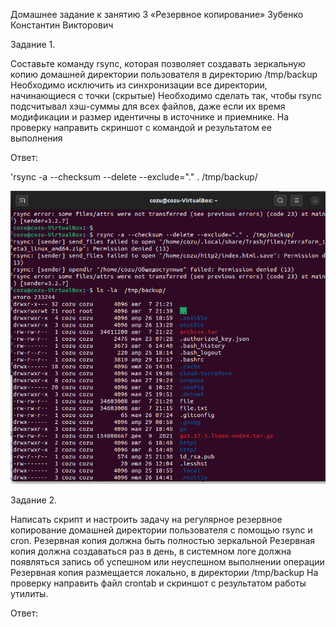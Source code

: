 Домашнее задание к занятию 3 «Резервное копирование» Зубенко Константин Викторович

Задание 1.

Составьте команду rsync, которая позволяет создавать зеркальную копию домашней директории пользователя в директорию /tmp/backup
Необходимо исключить из синхронизации все директории, начинающиеся с точки (скрытые)
Необходимо сделать так, чтобы rsync подсчитывал хэш-суммы для всех файлов, даже если их время модификации и размер идентичны в источнике и приемнике.
На проверку направить скриншот с командой и результатом ее выполнения

Ответ: 

'rsync -a --checksum --delete --exclude="." . /tmp/backup/ 

![alt text](https://github.com/konstanin-zubenko/Rsync/blob/main/img/95.png)


Задание 2.

Написать скрипт и настроить задачу на регулярное резервное копирование домашней директории пользователя с помощью rsync и cron.
Резервная копия должна быть полностью зеркальной
Резервная копия должна создаваться раз в день, в системном логе должна появляться запись об успешном или неуспешном выполнении операции
Резервная копия размещается локально, в директории /tmp/backup
На проверку направить файл crontab и скриншот с результатом работы утилиты.


Ответ:

